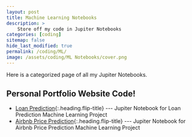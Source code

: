 ```yaml
---
layout: post
title: Machine Learning Notebooks
description: >
    Store off my code in Jupiter Notebooks
categories: [coding]
sitemap: false
hide_last_modified: true
permalink: /coding/ML/
image: /assets/coding/ML Notebooks/cover.png
---
```


Here is a categorized page of all my Jupiter Notebooks. 

## Personal Portfolio Website Code!
* [Loan Prediction]{:.heading.flip-title} --- Jupiter Notebook for Loan Prediction Machine Learning Project
* [Airbnb Price Prediction]{:.heading.flip-title} --- Jupiter Notebook for Airbnb Price Prediction Machine Learning Project


[Loan Prediction]: /coding/ML/loan-prediction/
[Airbnb Price Prediction]: /coding/ML/airbnb-prediction/